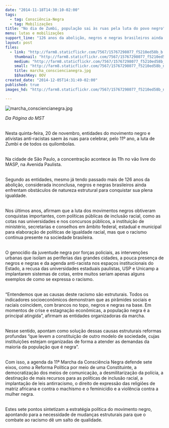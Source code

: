 ```yaml
---
date: "2014-11-18T14:30:10-02:00"
tags:
  - tag: Consciência-Negra
  - tag: Mobilizações
title: "No dia de Zumbi, população sai às ruas pela luta do povo negro"
menu: lutas e mobilizações
support_line: "126 anos da abolição, negros e negras brasileiros ainda enfrentam obstáculos para conquistar igualdade."
layout: post
files:
  - link: "http://farm8.staticflickr.com/7567/15767298077_f5210ed58b_b.jpg"
    thumbnail: "http://farm8.staticflickr.com/7567/15767298077_f5210ed58b_t.jpg"
    medium: "http://farm8.staticflickr.com/7567/15767298077_f5210ed58b_z.jpg"
    small: "http://farm8.staticflickr.com/7567/15767298077_f5210ed58b_n.jpg"
    title: marcha_consciencianegra.jpg
    $$hashKey: 0OV
created_date: "2014-12-05T14:31:49-02:00"
published: true
images_hd: "http://farm8.staticflickr.com/7567/15767298077_f5210ed58b_n.jpg"

---
```

<p><img alt="marcha_consciencianegra.jpg" src="http://farm8.staticflickr.com/7567/15767298077_f5210ed58b_b.jpg" /></p>

<p><em>Da P&aacute;gina do MST</em></p>

<p><br />
Nesta quinta-feira, 20 de novembro, entidades do movimento negro e ativistas anti-racistas saem &agrave;s ruas para celebrar, pelo 11&ordm; ano, a luta de Zumbi e de todos os quilombolas.&nbsp;</p>

<p><br />
Na cidade de S&atilde;o Paulo, a concentra&ccedil;&atilde;o acontece &agrave;s 11h no v&atilde;o livre do MASP, na Avenida Paulista.</p>

<p><br />
Segundo as entidades, mesmo j&aacute; tendo passado mais de 126 anos da aboli&ccedil;&atilde;o, considerada inconclusa, negros e negras brasileiros ainda enfrentam obst&aacute;culos de natureza estrutural para conquistar sua plena igualdade.</p>

<p><br />
Nos &uacute;ltimos anos, afirmam que a luta dos movimentos negros obtiveram conquistas importantes, com pol&iacute;ticas p&uacute;blicas de inclus&atilde;o racial, como as cotas nas universidades e nos concursos p&uacute;blicos, a institui&ccedil;&atilde;o de minist&eacute;rio, secretarias e conselhos em &acirc;mbito federal, estadual e municipal para elabora&ccedil;&atilde;o de pol&iacute;ticas de igualdade racial, mas que o racismo continua presente na sociedade brasileira.&nbsp;</p>

<p><br />
O genoc&iacute;dio da juventude negra por for&ccedil;as policiais, as interven&ccedil;&otilde;es urbanas que isolam as periferias das grandes cidades, a pouca presen&ccedil;a de negros e negras e da agenda anti-racista nos espa&ccedil;os institucionais do Estado, a recusa das universidades estaduais paulistas, USP e Unicamp a implantarem sistemas de cotas, entre muitos seriam apenas alguns exemplos de como se expressa o racismo.</p>

<p><br />
&ldquo;Entendemos que as causas deste racismo s&atilde;o estruturais. Todos os indicadores socioecon&ocirc;micos demonstram que as pir&acirc;mides sociais e raciais coincidem, com brancos no topo, negros e negras na base. Em momentos de crise e estagna&ccedil;&atilde;o econ&ocirc;micas, a popula&ccedil;&atilde;o negra &eacute; a principal atingida&rdquo;, afirmam as entidades organizadoras da marcha.&nbsp;</p>

<p><br />
Nesse sentido, apontam como solu&ccedil;&atilde;o dessas causas estruturais reformas profundas &ldquo;que levem a constitui&ccedil;&atilde;o de outro modelo de sociedade, cujas institui&ccedil;&otilde;es estejam organizadas de forma a atender as demandas da maioria da popula&ccedil;&atilde;o que &eacute; negra&rdquo;.&nbsp;</p>

<p><br />
Com isso, a agenda da 11&ordf; Marcha da Consci&ecirc;ncia Negra defende sete eixos, como a Reforma Pol&iacute;tica por meio de uma Constituinte, a democratiza&ccedil;&atilde;o dos meios de comunica&ccedil;&atilde;o, a desmilitariza&ccedil;&atilde;o da pol&iacute;cia, a destina&ccedil;&atilde;o de mais recursos para as pol&iacute;ticas de inclus&atilde;o racial, a implanta&ccedil;&atilde;o de leis antirracismo, o direito de express&atilde;o das religi&otilde;es de matriz africana e contra o machismo e o feminic&iacute;dio e a viol&ecirc;ncia contra a mulher negra.</p>

<p><br />
Estes sete pontos sintetizam a estrat&eacute;gia pol&iacute;tica do movimento negro, apontando para a necessidade de mudan&ccedil;as estruturais para que o combate ao racismo d&ecirc; um salto de qualidade.</p>
